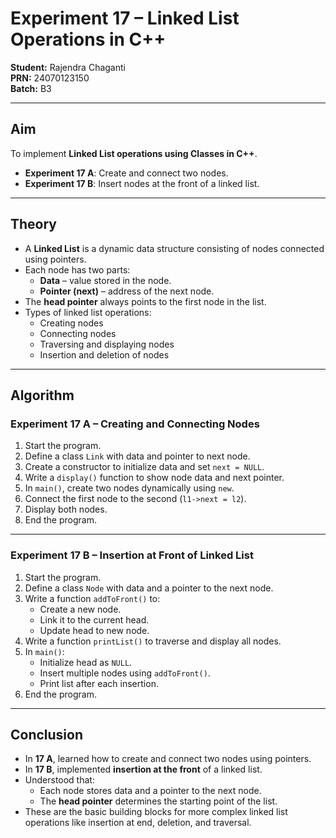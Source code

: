 # Experiment 17 – Linked List Operations in C++

**Student:** Rajendra Chaganti  
**PRN:** 24070123150  
**Batch:** B3  

---

## Aim  
To implement **Linked List operations using Classes in C++**.  
- **Experiment 17 A**: Create and connect two nodes.  
- **Experiment 17 B**: Insert nodes at the front of a linked list.  

---

## Theory  

- A **Linked List** is a dynamic data structure consisting of nodes connected using pointers.  
- Each node has two parts:  
  - **Data** – value stored in the node.  
  - **Pointer (next)** – address of the next node.  
- The **head pointer** always points to the first node in the list.  
- Types of linked list operations:  
  - Creating nodes  
  - Connecting nodes  
  - Traversing and displaying nodes  
  - Insertion and deletion of nodes  

---

## Algorithm  

### Experiment 17 A – Creating and Connecting Nodes  

1. Start the program.  
2. Define a class `Link` with data and pointer to next node.  
3. Create a constructor to initialize data and set `next = NULL`.  
4. Write a `display()` function to show node data and next pointer.  
5. In `main()`, create two nodes dynamically using `new`.  
6. Connect the first node to the second (`l1->next = l2`).  
7. Display both nodes.  
8. End the program.  

---

### Experiment 17 B – Insertion at Front of Linked List  

1. Start the program.  
2. Define a class `Node` with data and a pointer to the next node.  
3. Write a function `addToFront()` to:  
   - Create a new node.  
   - Link it to the current head.  
   - Update head to new node.  
4. Write a function `printList()` to traverse and display all nodes.  
5. In `main()`:  
   - Initialize head as `NULL`.  
   - Insert multiple nodes using `addToFront()`.  
   - Print list after each insertion.  
6. End the program.  

---

## Conclusion  

- In **17 A**, learned how to create and connect two nodes using pointers.  
- In **17 B**, implemented **insertion at the front** of a linked list.  
- Understood that:  
  - Each node stores data and a pointer to the next node.  
  - The **head pointer** determines the starting point of the list.  
- These are the basic building blocks for more complex linked list operations like insertion at end, deletion, and traversal.  
